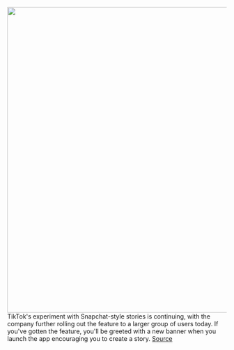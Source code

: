 <img src='https://cdn.vox-cdn.com/thumbor/36YCYtXhXKF72nVGgmiopBIaiRw=/0x0:2040x1360/1200x800/filters:focal(857x517:1183x843)/cdn.vox-cdn.com/uploads/chorus_image/image/70637774/acastro_190723_1777_tiktok_0001.0.0.jpg' width='700px' /><br/>
TikTok's experiment with Snapchat-style stories is continuing, with the company further rolling out the feature to a larger group of users today. If you've gotten the feature, you'll be greeted with a new banner when you launch the app encouraging you to create a story.
<a href='https://www.theverge.com/2022/3/17/22983504/tiktok-snapchat-stories-rollout-feature'> Source <a/>